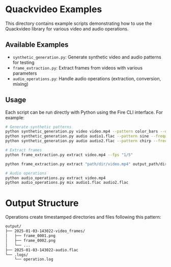 # Quackvideo Examples

This directory contains example scripts demonstrating how to use the Quackvideo library for various video and audio operations.

## Available Examples

- `synthetic_generation.py`: Generate synthetic video and audio patterns for testing
- `frame_extraction.py`: Extract frames from videos with various parameters
- `audio_operations.py`: Handle audio operations (extraction, conversion, mixing)

## Usage

Each script can be run directly with Python using the Fire CLI interface. For example:

```bash
# Generate synthetic patterns
python synthetic_generation.py video video.mp4 --pattern color_bars --duration 10
python synthetic_generation.py audio audio1.flac --pattern sine --frequency 440
python synthetic_generation.py audio audio2.flac --pattern chirp --frequency 440

# Extract frames
python frame_extraction.py extract video.mp4 --fps "1/5"

python frame_extraction.py extract "path/dir/video.mp4" output_path/dir/dir/ --fps "1/5"

# Audio operations
python audio_operations.py extract video.mp4
python audio_operations.py mix audio1.flac audio2.flac
```

# Output Structure
Operations create timestamped directories and files following this pattern:

```bash
output/
├── 2025-01-03-143022-video_frames/
│   ├── frame_0001.png
│   ├── frame_0002.png
│   └── ...
├── 2025-01-03-143022-audio.flac
└── .logs/
    └── operation.log
```